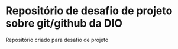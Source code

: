 # Repositório de desafio de projeto sobre git/github da DIO
Repositório criado para desafio de projeto
